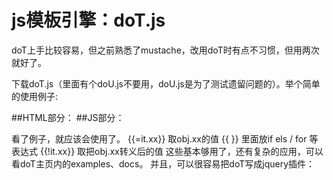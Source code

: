 # js模板引擎：doT.js
doT上手比较容易，但之前熟悉了mustache，改用doT时有点不习惯，但用两次就好了。

下载doT.js（里面有个doU.js不要用，doU.js是为了测试遗留问题的）。举个简单的使用例子:

##HTML部分：
		<script id="j-tmpl" type="text/template">
		{{ if(it.success){ }}
		        <h2>results:</h2>
		        <ul>
		                {{ for (var i = 0, l = it.data.length; i < l; i++) { }}
		                        <li>
		                                <h5>{{=it.data[i].title}}</h5>
		                                <p>{{!it.data[i].message}}</p>
		                        </li>
		                {{ } }}
		        <ul>
		{{ }else{ }}
		        <h2>暂无数据</h2>
		{{ } }}
		</script>
##JS部分：
		<script>
		var obj = {
		        success: true,
		        data:[
		                {title:'item1',message:11},
		                {title:'item1',message:22}
		        ]
		}
		var tmpl = document.getElementById('j-tmpl').innerHTML;
		var doTtmpl = doT.template(tmpl);
		console.log(doTtmpl(obj ));
		</script>

看了例子，就应该会使用了。
{{=it.xx}} 取obj.xx的值
{{ }} 里面放if els / for 等表达式
{{!it.xx}} 取把obj.xx转义后的值
这些基本够用了，还有复杂的应用，可以看doT主页内的examples、docs。
并且，可以很容易把doT写成jquery插件：
		<script>
			$.extend({
			tmpl: function(template, data){
			        return doT.template(template).apply(null,[data]);
			}
			});
		</script>
